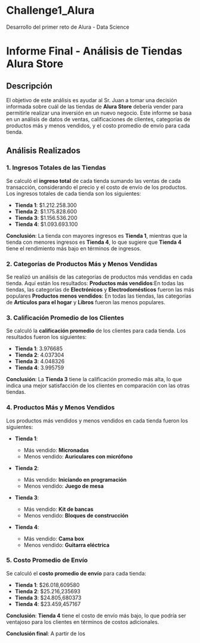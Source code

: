 # Challenge1_Alura
Desarrollo del primer reto de Alura - Data Science
# Informe Final - Análisis de Tiendas Alura Store

## Descripción

El objetivo de este análisis es ayudar al Sr. Juan a tomar una decisión informada sobre cuál de las tiendas de **Alura Store** debería vender para permitirle realizar una inversión en un nuevo negocio. Este informe se basa en un análisis de datos de ventas, calificaciones de clientes, categorías de productos más y menos vendidos, y el costo promedio de envío para cada tienda.

## Análisis Realizados

### 1. **Ingresos Totales de las Tiendas**
Se calculó el **ingreso total** de cada tienda sumando las ventas de cada transacción, considerando el precio y el costo de envío de los productos. Los ingresos totales de cada tienda son los siguientes:

- **Tienda 1**: $1.212.258.300
- **Tienda 2**: $1.175.828.600
- **Tienda 3**: $1.156.536.200
- **Tienda 4**: $1.093.693.100

**Conclusión**: La tienda con mayores ingresos es **Tienda 1**, mientras que la tienda con menores ingresos es **Tienda 4**, lo que sugiere que **Tienda 4** tiene el rendimiento más bajo en términos de ingresos.

### 2. **Categorías de Productos Más y Menos Vendidas**
Se realizó un análisis de las categorías de productos más vendidas en cada tienda. Aquí están los resultados:
**Productos más vendidos**:En todas las tiendas, las categorías de **Electrónicos** y **Electrodomésticos** fueron las más populares
**Productos menos vendidos**: En todas las tiendas, las categorías de **Artículos para el hogar** y **Libros** fueron las menos populares.

### 3. **Calificación Promedio de los Clientes**
Se calculó la **calificación promedio** de los clientes para cada tienda. Los resultados fueron los siguientes:

- **Tienda 1**: 3.976685
- **Tienda 2**: 4.037304
- **Tienda 3**: 4.048326
- **Tienda 4**: 3.995759

**Conclusión**: La **Tienda 3** tiene la calificación promedio más alta, lo que indica una mejor satisfacción de los clientes en comparación con las otras tiendas.

### 4. **Productos Más y Menos Vendidos**
Los productos más vendidos y menos vendidos en cada tienda fueron los siguientes:

- **Tienda 1**:
  - Más vendido: **Micronadas**
  - Menos vendido: **Auriculares con micrófono**

- **Tienda 2**:
  - Más vendido: **Iniciando en programación**
  - Menos vendido: **Juego de mesa**

- **Tienda 3**:
  - Más vendido: **Kit de bancas**
  - Menos vendido: **Bloques de construcción**

- **Tienda 4**:
  - Más vendido: **Cama box**
  - Menos vendido: **Guitarra eléctrica**

### 5. **Costo Promedio de Envío**
Se calculó el **costo promedio de envío** para cada tienda:

- **Tienda 1**: $26.018,609580
- **Tienda 2**: $25.216,235693
- **Tienda 3**: $24.805,680373
- **Tienda 4**: $23.459,457167

**Conclusión**: **Tienda 4** tiene el costo de envío más bajo, lo que podría ser ventajoso para los clientes en términos de costos adicionales.

**Conclusión final**:
A partir de los 
